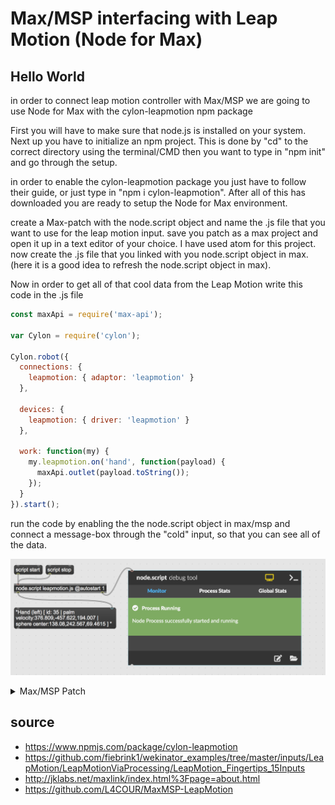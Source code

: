 # Max/MSP interfacing with Leap Motion (Node for Max)

## Hello World
in order to connect leap motion controller with Max/MSP we are going to use Node for Max with the cylon-leapmotion npm package

First you will have to make sure that node.js is installed on your system. Next up you have to initialize an npm project. This is done by "cd" to the correct directory using the terminal/CMD then you want to type in "npm init" and go through the setup.

in order to enable the cylon-leapmotion package you just have to follow their guide, or just type in "npm i cylon-leapmotion". After all of this has downloaded you are ready to setup the Node for Max environment.

create a Max-patch with the node.script object and name the .js file that you want to use for the leap motion input. save you patch as a max project and open it up in a text editor of your choice. I have used atom for this project. now create the .js file that you linked with you node.script object in max. (here it is a good idea to refresh the node.script object in max).

Now in order to get all of that cool data from the Leap Motion write this code in the .js file

```javascript
const maxApi = require('max-api');

var Cylon = require('cylon');

Cylon.robot({
  connections: {
    leapmotion: { adaptor: 'leapmotion' }
  },

  devices: {
    leapmotion: { driver: 'leapmotion' }
  },

  work: function(my) {
    my.leapmotion.on('hand', function(payload) {
      maxApi.outlet(payload.toString());
    });
  }
}).start();
```

run the code by enabling the the node.script object in max/msp and connect a message-box through the "cold" input, so that you can see all of the data.

![](./media/maxpatch-node-for-max.png)

<details>
  <summary>Max/MSP Patch</summary>
    <pre><code>
----------begin_max5_patcher----------
882.3ocyW0zbaBCD8L9WgFcpcFBwBP.NmZu0oSyLcldrMiGYPMVY3qQR33zO
9uWoEvwokfMwoM8fkMh05su2tZ0puOyAupZKWgQWf9Lxw46ybbforS3z8rCt
fsMMmo.yvoUEE7RM1s8cZ9VMLeM068eBsQnZX4huwkndKpY5z0hxqWJ4o5Vj
BiW3M2EQlaGWDYG8M+FcU2eoroPTly0.hjtIEY.NUqt4rfX78VV0n6Mctcxe
Nalcv8H4SI+VyR9mzQxq4kYnFY9gIRDPgH3299SgHg8K9WqJ0JitAFZVhA4W
+JzNk9tZdqafw6PztNkrB3E32JErb7SPTt4V9piI9E4QcQAKRfuBWrGykFwi
KKpx.OY9QpG993QIdZUdkr0GHfGr+vNrGQdrgSKXq05Z0EmeddXZUiz6Zgdc
yJOQ04Wx1d4m93YefypurRKpJO+oneEbkhcM+OxplBrGT9Chg7sv3wS67GHs
K.O47qmQUPxyqXYiPPJcgMipcaUXBvufIvO+4CtsJ3kda0uIHCvbxBJDZoPR
Mc9jCsjjWhP6PLIL3DYR7+Dl7H0+klkmi1htaLJFGBrh.4oT53TLX.JRGlhA
OJEc697rte7K32wLG08Jo3505WavQjYhH9DzOP0r7BzFy90Tg9tKNKI12iFQ
cIAQy8hotAQTuvEQFCU0q4RNJ0zZ.WdwYAQdjHZDXP.k5FS8n9QwnqPeA2ie
tnjaJCVBNQ3HxLj6PHTaMA+.PlilRlTxKZ0NUpTTqQJcU8H4RIvtERLT2iN4
MK9+mvQlTiOXjL99h6Sqhf+KYEgRSuLdcDM2bNcAbNs2MJzaXM5Jf6HxAYeD
oslQvjaVjLL68GsXwtUWw1vyVZVGi+rjo0RwJSENUmNzIDN3cTYOmvAmw+JW
tWibNfZrbknbognqAWDu6U0EOxat0JJ6ZTuMtzGc.GEpI7aWGATR67OLjoLM
Pk1S09lZP2qlYbkVTxrwn8MJr0nASKNZjBOBjrsxdxHYaj4eCR1ihPjCfjs4
BqQmNRGhS1C+OcjNFfdn2TIyZSzI+0QN4AB9NfmeZILIGCmeNxW7eR.0tKmU
WugKUcFCXXJAeS6U6RbgGEksOB0fLWYXin2dn6HLSZpupMEyZjsckuMp8xzX
6kNkkMhtvngcFHgx61N3U0rVh.mBL6my9E.VEWud
-----------end_max5_patcher-----------
</code></pre>
</details>


## source
- https://www.npmjs.com/package/cylon-leapmotion
- https://github.com/fiebrink1/wekinator_examples/tree/master/inputs/LeapMotion/LeapMotionViaProcessing/LeapMotion_Fingertips_15Inputs
- http://jklabs.net/maxlink/index.html%3Fpage=about.html
- https://github.com/L4COUR/MaxMSP-LeapMotion
